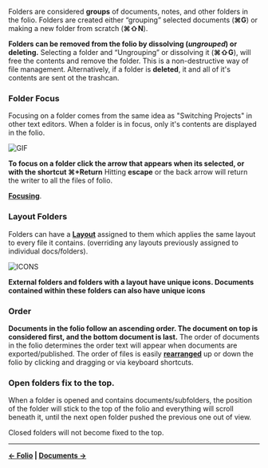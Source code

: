 
Folders are considered **groups** of documents, notes, and other folders in the folio. Folders are created either “grouping” selected documents (**⌘G**) or making a new folder from scratch (**⌘⇧N**).

**Folders can be removed from the folio by dissolving (_ungrouped_) or deleting.** Selecting a folder and “Ungrouping” or dissolving it (**⌘⇧G**), will free the contents and remove the folder. This is a non-destructive way of file management. Alternatively, if a folder is **deleted**, it and all of it's contents are sent ot the trashcan.

### Folder Focus
Focusing on a folder comes from the same idea as "Switching Projects" in other text editors. When a folder is in focus, only it's contents are displayed in the folio.

![GIF](https://raw.githubusercontent.com/JEFLBROWN/Type/master/Img/folders_focus.gif)

**To focus on a folder click the arrow that appears when its selected, or with the shortcut ⌘+Return** Hitting **escape** or the back arrow will return the writer to all the files of folio.

[**Focusing**](https://github.com/JEFLBROWN/Type/wiki/Focus).

### Layout Folders
Folders can have a [**Layout**](https://github.com/JEFLBROWN/Type/wiki/Layouts) assigned to them which applies the same layout to every file it contains. (overriding any layouts previously assigned to individual docs/folders).

![ICONS](https://raw.githubusercontent.com/JEFLBROWN/Type/master/Img/folders_icons.png)

**External folders and folders with a layout have unique icons. Documents contained within these folders can also have unique icons**

### Order
**Documents in the folio follow an ascending order. The document on top is considered first, and the bottom document is last.** The order of documents in the folio determines the order text will appear when documents are exported/published. The order of files is easily [**rearranged**](https://github.com/JEFLBROWN/Type/wiki/Rearranging) up or down the folio by clicking and dragging or via keyboard shortcuts.

### Open folders fix to the top.
When a folder is opened and contains documents/subfolders, the position of the folder will stick to the top of the folio and everything will scroll beneath it, until the next open folder pushed the previous one out of view.

Closed folders will not become fixed to the top.

----
**[← Folio](https://github.com/JEFLBROWN/Type/wiki/Folio) | [Documents →](https://github.com/JEFLBROWN/Type/wiki/Documents)**

